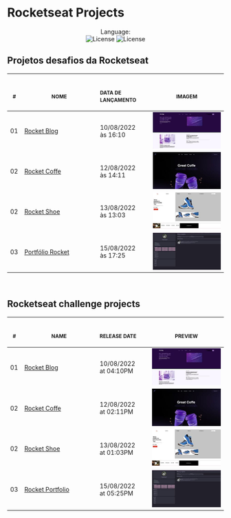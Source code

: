 # Rocketseat Projects

<p align="center">
<span>Language:</span><br>
  <img alt="License" src="https://img.shields.io/badge/Português-PTBR-blue?style=for-the-badge">
  <img alt="License" src="https://img.shields.io/badge/English-EN-blue?style=for-the-badge">
</p>

## Projetos desafios da Rocketseat

<p align="center">
    <table>
    <thead>
        <tr>
            <th align="center">
                <img width="20" height="1"> 
                <p>
                    <small>#</small>
                </p>
            </th>
            <th align="center">
                <img width="300" height="1"> 
                <p> 
                    <small>NOME</small>
                </p>
            </th>
            <th align="left">
                <img width="140" height="1">
                <p align="left"> 
                    <small>DATA DE LANÇAMENTO</small>
                </p>
            </th>
            <th align="center">
                <img width="201" height="1">
                <p align="center"> 
                    <small>IMAGEM</small>
                </p>
            </th>
        </tr>
    </thead>
    <tbody>
        <tr>
            <td>01</td>
            <td><a href="./RocketBlog">Rocket Blog</a></td>
            <td>10/08/2022<br>às 16:10</td>
            <td align="center">
            <a href="./RocketBlog"><img width="300px" src="./RocketBlog/images/rocketblog.jpg" /></a></td>
        </tr>
        <tr>
            <td>02</td>
            <td><a href="./RocketCoffe">Rocket Coffe</a></td>
            <td>12/08/2022<br>às 14:11</td>
            <td align="center">
            <a href="./RocketCoffe"><img width="300px" src="./RocketCoffe/assets/rocketcoffe.jpg" /></a></td>
        </tr>
        <tr>
            <td>02</td>
            <td><a href="./RocketShoe">Rocket Shoe</a></td>
            <td>13/08/2022<br>às 13:03</td>
            <td align="center">
            <a href="./RocketShoe"><img width="300px" src="./RocketShoe/assets/rocketshoe.jpg" /></a></td>
        </tr>
        <tr>
            <td>03</td>
            <td><a href="./RocketPortfolio">Portfólio Rocket</a></td>
            <td>15/08/2022<br>às 17:25</td>
            <td align="center">
            <a href="./RocketPortfolio"><img width="300px" src="./RocketPortfolio/rocketportfolio.jpg" /></a></td>
        </tr>
    </tbody>
</table></p><br>

## Rocketseat challenge projects

<p align="center">
    <table>
    <thead>
        <tr>
            <th align="center">
                <img width="20" height="1"> 
                <p>
                    <small>#</small>
                </p>
            </th>
            <th align="center">
                <img width="300" height="1"> 
                <p> 
                    <small>NAME</small>
                </p>
            </th>
            <th align="left">
                <img width="140" height="1">
                <p align="left"> 
                    <small>RELEASE DATE</small>
                </p>
            </th>
            <th align="center">
                <img width="201" height="1">
                <p align="center"> 
                    <small>PREVIEW</small>
                </p>
            </th>
        </tr>
    </thead>
    <tbody>
        <tr>
            <td>01</td>
            <td><a href="./RocketBlog">Rocket Blog</a></td>
            <td>10/08/2022<br>at 04:10PM</td>
            <td align="center">
            <a href="./RocketBlog"><img width="300px" src="./RocketBlog/images/rocketblog.jpg" /></a></td>
        </tr>
        <tr>
            <td>02</td>
            <td><a href="./RocketCoffe">Rocket Coffe</a></td>
            <td>12/08/2022<br>at 02:11PM</td>
            <td align="center">
            <a href="./RocketCoffe"><img width="300px" src="./RocketCoffe/assets/rocketcoffe.jpg" /></a></td>
        </tr>
        <tr>
            <td>02</td>
            <td><a href="./RocketShoe">Rocket Shoe</a></td>
            <td>13/08/2022<br>at 01:03PM</td>
            <td align="center">
            <a href="./RocketShoe"><img width="300px" src="./RocketShoe/assets/rocketshoe.jpg" /></a></td>
        </tr>
        <tr>
            <td>03</td>
            <td><a href="./RocketPortfolio">Rocket Portfolio</a></td>
            <td>15/08/2022<br>at 05:25PM</td>
            <td align="center">
            <a href="./RocketPortfolio"><img width="300px" src="./RocketPortfolio/rocketportfolio.jpg" /></a></td>
        </tr>
    </tbody>
</table></p>